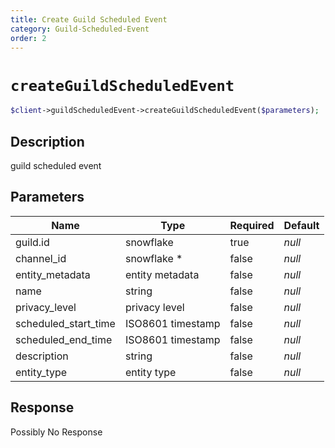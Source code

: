 ```yaml
---
title: Create Guild Scheduled Event
category: Guild-Scheduled-Event
order: 2
---
```


# `createGuildScheduledEvent`

```php
$client->guildScheduledEvent->createGuildScheduledEvent($parameters);
```

## Description

guild scheduled event

## Parameters


Name | Type | Required | Default
--- | --- | --- | ---
guild.id | snowflake | true | *null*
channel_id | snowflake * | false | *null*
entity_metadata | entity metadata | false | *null*
name | string | false | *null*
privacy_level | privacy level | false | *null*
scheduled_start_time | ISO8601 timestamp | false | *null*
scheduled_end_time | ISO8601 timestamp | false | *null*
description | string | false | *null*
entity_type | entity type | false | *null*

## Response

Possibly No Response

